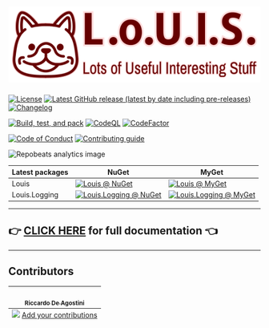 # ![L.o.U.I.S.](graphics/Readme.png)

[![License](https://img.shields.io/github/license/Tenacom/Louis.svg)](https://github.com/Tenacom/Louis/blob/main/LICENSE)
[![Latest GitHub release (latest by date including pre-releases)](https://img.shields.io/github/v/release/Tenacom/Louis?include_prereleases)](https://github.com/Tenacom/Louis/releases)
[![Changelog](https://img.shields.io/badge/changelog-Keep%20a%20Changelog%20v1.0.0-%23E05735)](https://github.com/Tenacom/Louis/blob/main/CHANGELOG.md)

[![Build, test, and pack](https://github.com/Tenacom/Louis/actions/workflows/build-test-pack.yml/badge.svg)](https://github.com/Tenacom/Louis/actions/workflows/build-test-pack.yml)
[![CodeQL](https://github.com/Tenacom/Louis/actions/workflows/codeql-analysis.yml/badge.svg)](https://github.com/Tenacom/Louis/actions/workflows/codeql-analysis.yml)
[![CodeFactor](https://www.codefactor.io/repository/github/Tenacom/Louis/badge)](https://www.codefactor.io/repository/github/Tenacom/Louis)

[![Code of Conduct](https://img.shields.io/badge/conduct-code-orange)](https://github.com/Tenacom/.github/blob/main/CODE_OF_CONDUCT.md)
[![Contributing guide](https://img.shields.io/badge/contributing-guide-orange)](https://github.com/Tenacom/.github/blob/main/CONTRIBUTING.md)

![Repobeats analytics image](https://repobeats.axiom.co/api/embed/cfee72019568722653b1a5e8e8d4e55a02cff219.svg "Repobeats analytics image")

| Latest packages | NuGet | MyGet |
|-----------------|-------|-------|
| Louis            | [![Louis @ NuGet](https://img.shields.io/nuget/v/Louis?label=&color=009900)](https://nuget.org/packages/Louis) | [![Louis @ MyGet](https://img.shields.io/myget/tenacom-preview/vpre/Louis?label=&color=orange)](https://www.myget.org/feed/tenacom-preview/package/nuget/Louis) |
| Louis.Logging | [![Louis.Logging @ NuGet](https://img.shields.io/nuget/v/Louis.Logging?label=&color=009900)](https://nuget.org/packages/Louis.Logging) | [![Louis.Logging @ MyGet](https://img.shields.io/myget/tenacom-preview/vpre/Louis.Logging?label=&color=orange)](https://www.myget.org/feed/tenacom-preview/package/nuget/Louis.Logging) |

---

## :point_right: [CLICK HERE](https://tenacom.github.io/Louis) for full documentation :point_left:

---

## Contributors

<!-- ALL-CONTRIBUTORS-LIST:START - Do not remove or modify this section -->
<!-- prettier-ignore-start -->
<!-- markdownlint-disable -->
<table>
  <tbody>
    <tr>
      <td align="center"><a href="https://github.com/rdeago"><img src="https://avatars.githubusercontent.com/u/139223?v=4" width="100px;" alt=""/><br /><sub><b>Riccardo De Agostini</b></sub></a></td>
    </tr>
  </tbody>
  <tfoot>
    <tr>
      <td align="center" size="13px" colspan="7">
        <img src="https://raw.githubusercontent.com/all-contributors/all-contributors-cli/1b8533af435da9854653492b1327a23a4dbd0a10/assets/logo-small.svg">
          <a href="https://all-contributors.js.org/docs/en/bot/usage">Add your contributions</a>
        </img>
      </td>
    </tr>
  </tfoot>
</table>


<!-- markdownlint-restore -->
<!-- prettier-ignore-end -->
<!-- ALL-CONTRIBUTORS-LIST:END -->
